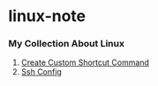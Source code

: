 # linux-note
### My Collection About Linux

1. [Create Custom Shortcut Command](https://github.com/nunahsan/linux-note/blob/main/custom-shortcut-command.MD "Create Custom Shortcut Command")
2. [Ssh Config](https://github.com/nunahsan/linux-note/blob/main/ssh-config.MD "Ssh Config")
